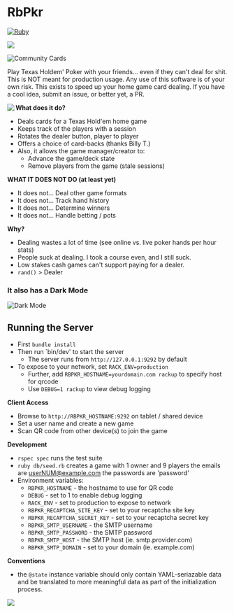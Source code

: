 RbPkr
======

[![Ruby](https://github.com/unRARed/rbpkr/actions/workflows/ruby.yml/badge.svg)](https://github.com/unRARed/rbpkr/actions/workflows/ruby.yml)

<img src="https://raw.githubusercontent.com/unRARed/rbpkr/main/rbpkr-slogan.png">

![Community Cards](https://raw.githubusercontent.com/unRARed/rbpkr/main/community-cards.jpg)

Play Texas Holdem' Poker with your friends... even if they can't
deal for shit. This is NOT meant for production usage. Any use
of this software is of your own risk. This exists to speed up your
home game card dealing. If you have a cool idea, submit an issue,
or better yet, a PR.

<img align="left" src="https://raw.githubusercontent.com/unRARed/rbpkr/main/hand_1.jpg">

**What does it do?**

- Deals cards for a Texas Hold'em home game
- Keeps track of the players with a session
- Rotates the dealer button, player to player
- Offers a choice of card-backs (thanks Billy T.)
- Also, it allows the game manager/creator to:
  - Advance the game/deck state
  - Remove players from the game (stale sessions)

**WHAT IT DOES NOT DO (at least yet)**

- It does not... Deal other game formats
- It does not... Track hand history
- It does not... Determine winners
- It does not... Handle betting / pots

**Why?**

- Dealing wastes a lot of time
  (see online vs. live poker hands per hour stats)
- People suck at dealing. I took a course even, and I still suck.
- Low stakes cash games can't support paying for a dealer.
- `rand()` > Dealer

### It also has a Dark Mode

![Dark Mode](https://raw.githubusercontent.com/unRARed/rbpkr/main/dark-mode.jpg)

Running the Server
------------------

- First `bundle install`
- Then run `bin/dev' to start the server
  - The server runs from `http://127.0.0.1:9292` by default
- To expose to your network, set `RACK_ENV=production`
  - Further, add `RBPKR_HOSTNAME=yourdomain.com rackup` to specify
    host for qrcode
  - Use `DEBUG=1 rackup` to view debug logging

**Client Access**

- Browse to `http://RBPKR_HOSTNAME:9292` on tablet / shared device
- Set a user name and create a new game
- Scan QR code from other device(s) to join the game

**Development**

- `rspec spec` runs the test suite
- `ruby db/seed.rb` creates a game with 1 owner and 9 players
  the emails are userNUM@example.com
  the passwords are 'password'
- Environment variables:
  - `RBPKR_HOSTNAME` - the hostname to use for QR code
  - `DEBUG` - set to 1 to enable debug logging
  - `RACK_ENV` - set to production to expose to network
  - `RBPKR_RECAPTCHA_SITE_KEY` - set to your recaptcha site key
  - `RBPKR_RECAPTCHA_SECRET_KEY` - set to your recaptcha secret key
  - `RBPKR_SMTP_USERNAME` - the SMTP username
  - `RBPKR_SMTP_PASSWORD` - the SMTP password
  - `RBPKR_SMTP_HOST` - the SMTP host (ie. smtp.provider.com)
  - `RBPKR_SMTP_DOMAIN` - set to your domain (ie. example.com)

**Conventions**

- the `@state` instance variable should only contain YAML-seriazable
  data and be translated to more meaningful data as part of the
  initialization process.

<img align="left" src="https://raw.githubusercontent.com/unRARed/rbpkr/main/hand_back.jpg">


